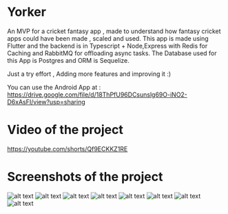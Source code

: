 
# Yorker

An MVP for a cricket fantasy app , made to understand how fantasy cricket apps could have been made , scaled and used. This app is made using Flutter and the backend is in Typescript + Node,Express with Redis for Caching and RabbitMQ for offloading async tasks. The Database used for this App is Postgres and ORM is Sequelize. 

Just a try effort , Adding more features and improving it :)

You can use the Android App at : https://drive.google.com/file/d/18ThPfU96DCsunslg69O-iNO2-D6xAsFI/view?usp=sharing

# Video of the project

https://youtube.com/shorts/Qf9ECKKZ1RE

# Screenshots of the project

![alt text](./screenshots/1.jpeg)
![alt text](./screenshots/2.jpeg)
![alt text](./screenshots/a.jpeg)
![alt text](./screenshots/b.jpeg)
![alt text](./screenshots/d.jpeg)
![alt text](./screenshots/c.jpeg)
![alt text](./screenshots/f.jpeg)
![alt text](./screenshots/e.jpeg)
